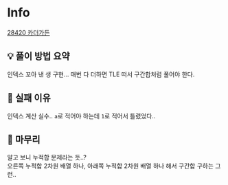 # Info
[28420 카더가든](https://www.acmicpc.net/problem/28420)

## 💡 풀이 방법 요약
인덱스 꼬아 낸 생 구현... 매번 다 더하면 TLE 떠서 구간합처럼 풀어야 한다.

## 👀 실패 이유
인덱스 계산 실수.. `a`로 적어야 하는데 `1`로 적어서 틀렸었다..

## 🙂 마무리
알고 보니 누적합 문제라는 듯..?  
오른쪽 누적합 2차원 배열 하나, 아래쪽 누적합 2차원 배열 하나 해서 구간합 구하는 그런..
